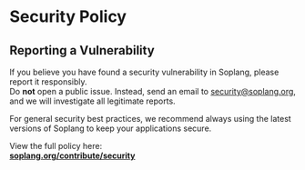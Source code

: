 # Security Policy

## Reporting a Vulnerability

If you believe you have found a security vulnerability in Soplang, please report it responsibly.  
Do **not** open a public issue. Instead, send an email to [security@soplang.org](mailto:security@soplang.org), and we will investigate all legitimate reports.

For general security best practices, we recommend always using the latest versions of Soplang to keep your applications secure.

View the full policy here:  
**[soplang.org/contribute/security](https://www.soplang.org/contribute/security)**
